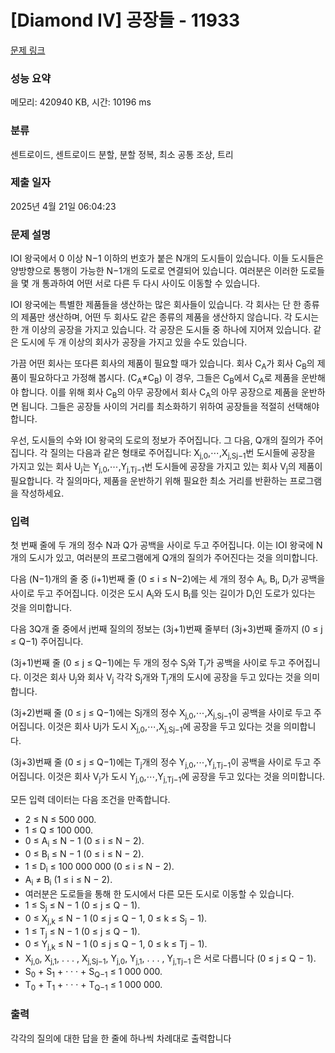 # [Diamond IV] 공장들 - 11933 

[문제 링크](https://www.acmicpc.net/problem/11933) 

### 성능 요약

메모리: 420940 KB, 시간: 10196 ms

### 분류

센트로이드, 센트로이드 분할, 분할 정복, 최소 공통 조상, 트리

### 제출 일자

2025년 4월 21일 06:04:23

### 문제 설명

<p>IOI 왕국에서 0 이상 N−1 이하의 번호가 붙은 N개의 도시들이 있습니다. 이들 도시들은 양방향으로 통행이 가능한 N−1개의 도로로 연결되어 있습니다. 여러분은 이러한 도로들을 몇 개 통과하여 어떤 서로 다른 두 다시 사이도 이동할 수 있습니다.</p>

<p>IOI 왕국에는 특별한 제품들을 생산하는 많은 회사들이 있습니다. 각 회사는 단 한 종류의 제품만 생산하며, 어떤 두 회사도 같은 종류의 제품을 생산하지 않습니다. 각 도시는 한 개 이상의 공장을 가지고 있습니다. 각 공장은 도시들 중 하나에 지어져 있습니다. 같은 도시에 두 개 이상의 회사가 공장을 가지고 있을 수도 있습니다.</p>

<p>가끔 어떤 회사는 또다른 회사의 제품이 필요할 때가 있습니다. 회사 C<sub>A</sub>가 회사 C<sub>B</sub>의 제품이 필요하다고 가정해 봅시다. (C<sub>A</sub>≠C<sub>B</sub>) 이 경우, 그들은 C<sub>B</sub>에서 C<sub>A</sub>로 제품을 운반해야 합니다. 이를 위해 회사 C<sub>B</sub>의 아무 공장에서 회사 C<sub>A</sub>의 아무 공장으로 제품을 운반하면 됩니다. 그들은 공장들 사이의 거리를 최소화하기 위하여 공장들을 적절히 선택해야 합니다.</p>

<p>우선, 도시들의 수와 IOI 왕국의 도로의 정보가 주어집니다. 그 다음, Q개의 질의가 주어집니다. 각 질의는 다음과 같은 형태로 주어집니다: X<sub>j,0</sub>,⋯,X<sub>j,Sj−1</sub>번 도시들에 공장을 가지고 있는 회사 U<sub>j</sub>는 Y<sub>j,0</sub>,⋯,Y<sub>j,Tj−1</sub>번 도시들에 공장을 가지고 있는 회사 V<sub>j</sub>의 제품이 필요합니다. 각 질의마다, 제품을 운반하기 위해 필요한 최소 거리를 반환하는 프로그램을 작성하세요.</p>

### 입력 

 <p>첫 번째 줄에 두 개의 정수 N과 Q가 공백을 사이로 두고 주어집니다. 이는 IOI 왕국에 N개의 도시가 있고, 여러분의 프로그램에게 Q개의 질의가 주어진다는 것을 의미합니다.</p>

<p>다음 (N−1)개의 줄 중 (i+1)번째 줄 (0 ≤ i ≤ N−2)에는 세 개의 정수 A<sub>i</sub>, B<sub>i</sub>, D<sub>i</sub>가 공백을 사이로 두고 주어집니다. 이것은 도시 A<sub>i</sub>와 도시 B<sub>i</sub>를 잇는 길이가 D<sub>i</sub>인 도로가 있다는 것을 의미합니다.</p>

<p>다음 3Q개 줄 중에서 j번째 질의의 정보는 (3j+1)번째 줄부터 (3j+3)번째 줄까지 (0 ≤ j ≤ Q−1) 주어집니다.</p>

<p>(3j+1)번째 줄 (0 ≤ j ≤ Q−1)에는 두 개의 정수 S<sub>j</sub>와 T<sub>j</sub>가 공백을 사이로 두고 주어집니다. 이것은 회사 U<sub>j</sub>와 회사 V<sub>j</sub> 각각 S<sub>j</sub>개와 T<sub>j</sub>개의 도시에 공장을 두고 있다는 것을 의미합니다.</p>

<p>(3j+2)번째 줄 (0 ≤ j ≤ Q−1)에는 Sj개의 정수 X<sub>j,0</sub>,⋯,X<sub>j,Sj−1</sub>이 공백을 사이로 두고 주어집니다. 이것은 회사 Uj가 도시 X<sub>j,0</sub>,⋯,X<sub>j,Sj−1</sub>에 공장을 두고 있다는 것을 의미합니다.</p>

<p>(3j+3)번째 줄 (0 ≤ j ≤ Q−1)에는 T<sub>j</sub>개의 정수 Y<sub>j,0</sub>,⋯,Y<sub>j,Tj−1</sub>이 공백을 사이로 두고 주어집니다. 이것은 회사 V<sub>j</sub>가 도시 Y<sub>j,0</sub>,⋯,Y<sub>j,Tj−1</sub>에 공장을 두고 있다는 것을 의미합니다.</p>

<p>모든 입력 데이터는 다음 조건을 만족합니다.</p>

<ul>
	<li>2 ≤ N ≤ 500 000.</li>
	<li>1 ≤ Q ≤ 100 000.</li>
	<li>0 ≤ A<sub>i</sub> ≤ N − 1 (0 ≤ i ≤ N − 2).</li>
	<li>0 ≤ B<sub>i</sub> ≤ N − 1 (0 ≤ i ≤ N − 2).</li>
	<li>1 ≤ D<sub>i</sub> ≤ 100 000 000 (0 ≤ i ≤ N − 2).</li>
	<li>A<sub>i</sub> ≠ B<sub>i</sub> (1 ≤ i ≤ N − 2).</li>
	<li>여러분은 도로들을 통해 한 도시에서 다른 모든 도시로 이동할 수 있습니다.</li>
	<li>1 ≤ S<sub>j</sub> ≤ N − 1 (0 ≤ j ≤ Q − 1).</li>
	<li>0 ≤ X<sub>j,k</sub> ≤ N − 1 (0 ≤ j ≤ Q − 1, 0 ≤ k ≤ S<sub>j</sub> − 1).</li>
	<li>1 ≤ T<sub>j</sub> ≤ N − 1 (0 ≤ j ≤ Q − 1).</li>
	<li>0 ≤ Y<sub>j,k</sub> ≤ N − 1 (0 ≤ j ≤ Q − 1, 0 ≤ k ≤ Tj − 1).</li>
	<li>X<sub>j,0</sub>, X<sub>j,1</sub>, . . . , X<sub>j,Sj−1</sub>, Y<sub>j,0</sub>, Y<sub>j,1</sub>, . . . , Y<sub>j,Tj−1</sub> 은 서로 다릅니다 (0 ≤ j ≤ Q − 1).</li>
	<li>S<sub>0</sub> + S<sub>1</sub> + · · · + S<sub>Q−1</sub> ≤ 1 000 000.</li>
	<li>T<sub>0</sub> + T<sub>1</sub> + · · · + T<sub>Q−1</sub> ≤ 1 000 000.</li>
</ul>

### 출력 

 <p>각각의 질의에 대한 답을 한 줄에 하나씩 차례대로 출력합니다</p>

